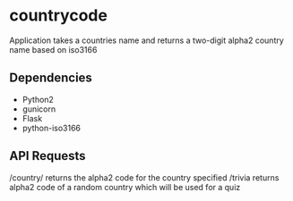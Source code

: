 # countrycode

Application takes a countries name and returns a two-digit alpha2 country name based on iso3166

## Dependencies
- Python2
- gunicorn
- Flask
- python-iso3166

## API Requests
/country/<country-name> returns the alpha2 code for the country specified
/trivia returns alpha2 code of a random country which will be used for a quiz
